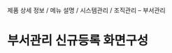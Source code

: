 <!--breadcrumb:제품 상세 정보 / 메뉴 설명 / 시스템관리 / 조직관리 – 부서관리--><span class="md-breadcrumb">제품 상세 정보 / 메뉴 설명 / 시스템관리 / 조직관리 – 부서관리</span>
# 부서관리 신규등록 화면구성
